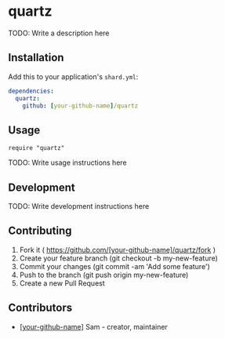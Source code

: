 # quartz

TODO: Write a description here

## Installation

Add this to your application's `shard.yml`:

```yaml
dependencies:
  quartz:
    github: [your-github-name]/quartz
```

## Usage

```crystal
require "quartz"
```

TODO: Write usage instructions here

## Development

TODO: Write development instructions here

## Contributing

1. Fork it ( https://github.com/[your-github-name]/quartz/fork )
2. Create your feature branch (git checkout -b my-new-feature)
3. Commit your changes (git commit -am 'Add some feature')
4. Push to the branch (git push origin my-new-feature)
5. Create a new Pull Request

## Contributors

- [[your-github-name]](https://github.com/[your-github-name]) Sam - creator, maintainer
